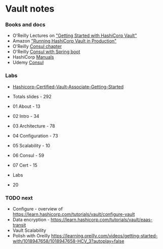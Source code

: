 # Vault notes

### Books and docs

* O'Reilly Lectures on ["Getting Started with HashiCorp Vault"](https://learning.oreilly.com/videos/getting-started-with/1018947658/)
* Amazon ["Running HashiCorp Vault in Production"](https://www.amazon.com/Running-HashiCorp-Vault-Production-McTeer-ebook/dp/B08JJLGMZ3/ref=sr_1_2)
* O'Reilly [Consul chapter](https://learning.oreilly.com/library/view/hands-on-infrastructure-monitoring/9781789612349/d8c01db8-8675-4bda-b0d5-71301bd187a5.xhtml)
* O'Reilly [Consul with Spring boot](https://learning.oreilly.com/library/view/mastering-spring-cloud/9781788475433/82644fbb-5beb-4bf5-838f-cd65790d95bb.xhtml)
* HashiCorp [Manuals](https://learn.hashicorp.com/)
* Udemy [Consul](https://www.udemy.com/course/hashicorp-consul/) 

### Labs

* [Hashicorp-Certified-Vault-Associate-Getting-Started](https://github.com/ned1313/Hashicorp-Certified-Vault-Associate-Getting-Started)

* Totals slides - 292
* 01 About - 13
* 02 Intro - 34
* 03 Architecture - 78
* 04 Configuration - 73
* 05 Scalability - 10  
* 06 Consul - 59
* 07 Cert - 15
  
* Labs
* 20

### TODO next

* Configure - overview of https://learn.hashicorp.com/tutorials/vault/configure-vault
* Data encryption - https://learn.hashicorp.com/tutorials/vault/eaas-transit
* Vault Scalability 
* Polish with Oreilly https://learning.oreilly.com/videos/getting-started-with/1018947658/1018947658-HCV_3?autoplay=false

